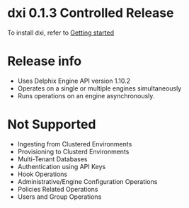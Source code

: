 # dxi 0.1.3 Controlled Release

To install dxi, refer to [Getting started](/GettingStarted/index.html)

Release info
=============

-   Uses Delphix Engine API version 1.10.2
-   Operates on a single or multiple engines simultaneously
-   Runs operations on an engine asynchronously. 

Not Supported 
==================

- Ingesting from Clustered Environments
- Provisioning to Clusterd Environments
- Multi-Tenant Databases
- Authentication using API Keys
- Hook Operations
- Administrative/Engine Configuration Operations
- Policies Related Operations
- Users and Group Operations

